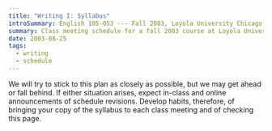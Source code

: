 ```yaml
---
title: "Writing I: Syllabus"
introSummary: English 105-053 --- Fall 2003, Loyola University Chicago
summary: Class meeting schedule for a fall 2003 course at Loyola University Chicago on writing and composition
date: 2003-08-25
tags:
  - writing
  - schedule
---
```


We will try to stick to this plan as closely as possible, but we may get ahead or fall behind. If either situation arises, expect in-class and online announcements of schedule revisions. Develop habits, therefore, of bringing your copy of the syllabus to each class meeting and of checking this page.

